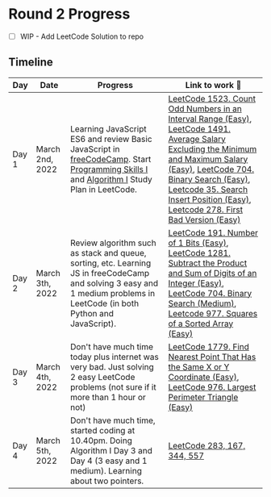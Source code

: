 # Round 2 Progress 

- [ ] WIP - Add LeetCode Solution to repo

## Timeline

|**Day**|**Date**|**Progress**| **Link to work :link:**|
|-----------|------------|----------------|-----------------------|
|Day 1|March 2nd, 2022|Learning JavaScript ES6 and review Basic JavaScript in [freeCodeCamp](https://www.freecodecamp.org/learn/javascript-algorithms-and-data-structures/#es6). Start [Programming Skills I](https://leetcode.com/study-plan/programming-skills/?progress=d0c4tfi) and [Algorithm I](https://leetcode.com/study-plan/algorithm/?progress=d0cydcg) Study Plan in LeetCode. |[LeetCode 1523. Count Odd Numbers in an Interval Range (Easy)](https://leetcode.com/submissions/detail/651638380/), [LeetCode 1491. Average Salary Excluding the Minimum and Maximum Salary (Easy)](https://leetcode.com/submissions/detail/651646379/), [LeetCode 704. Binary Search (Easy)](https://leetcode.com/submissions/detail/651984404/), [Leetcode 35. Search Insert Position (Easy)](https://leetcode.com/submissions/detail/652036390/), [Leetcode 278. First Bad Version (Easy)](https://leetcode.com/submissions/detail/652030932/)|
|Day 2|March 3th, 2022|Review algorithm such as stack and queue, sorting, etc. Learning JS in freeCodeCamp and solving 3 easy and 1 medium problems in LeetCode (in both Python and JavaScript).  |[LeetCode 191. Number of 1 Bits (Easy)](https://leetcode.com/submissions/detail/652480078/), [LeetCode 1281. Subtract the Product and Sum of Digits of an Integer (Easy)](https://leetcode.com/submissions/detail/652484228/), [LeetCode 704. Binary Search (Medium)](https://leetcode.com/submissions/detail/652654110/), [Leetcode 977. Squares of a Sorted Array (Easy)](https://leetcode.com/submissions/detail/652510122/)|
|Day 3|March 4th, 2022|Don't have much time today plus internet was very bad. Just solving 2 easy LeetCode problems (not sure if it more than 1 hour or not) | [LeetCode 1779. Find Nearest Point That Has the Same X or Y Coordinate (Easy)](https://leetcode.com/submissions/detail/653310276/), [LeetCode 976. Largest Perimeter Triangle (Easy)](https://leetcode.com/submissions/detail/653286753/)|
|Day 4|March 5th, 2022|Don't have much time, started coding at 10.40pm. Doing Algorithm I Day 3 and Day 4 (3 easy and 1 medium). Learning about two pointers.| [LeetCode 283, 167, 344, 557](./day4/leetcode.py)|
